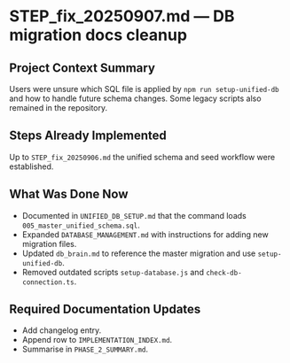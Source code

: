 # STEP_fix_20250907.md — DB migration docs cleanup

## Project Context Summary
Users were unsure which SQL file is applied by `npm run setup-unified-db` and how to handle future schema changes. Some legacy scripts also remained in the repository.

## Steps Already Implemented
Up to `STEP_fix_20250906.md` the unified schema and seed workflow were established.

## What Was Done Now
- Documented in `UNIFIED_DB_SETUP.md` that the command loads `005_master_unified_schema.sql`.
- Expanded `DATABASE_MANAGEMENT.md` with instructions for adding new migration files.
- Updated `db_brain.md` to reference the master migration and use `setup-unified-db`.
- Removed outdated scripts `setup-database.js` and `check-db-connection.ts`.

## Required Documentation Updates
- Add changelog entry.
- Append row to `IMPLEMENTATION_INDEX.md`.
- Summarise in `PHASE_2_SUMMARY.md`.

